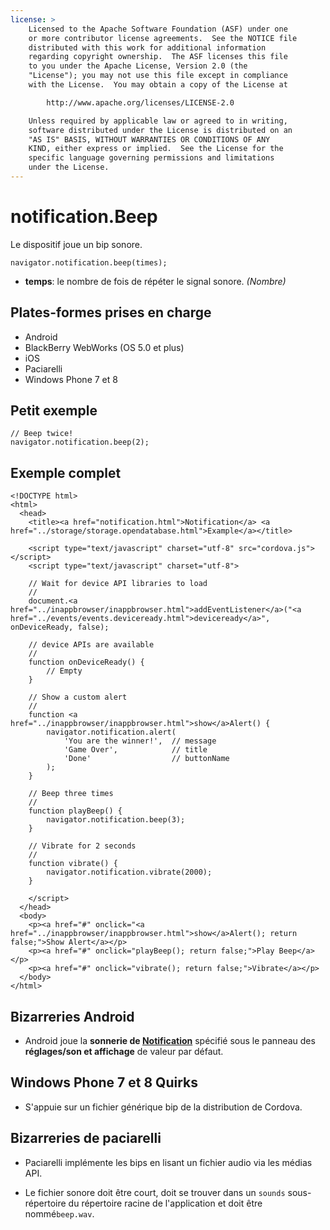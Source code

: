 ```yaml
---
license: >
    Licensed to the Apache Software Foundation (ASF) under one
    or more contributor license agreements.  See the NOTICE file
    distributed with this work for additional information
    regarding copyright ownership.  The ASF licenses this file
    to you under the Apache License, Version 2.0 (the
    "License"); you may not use this file except in compliance
    with the License.  You may obtain a copy of the License at

        http://www.apache.org/licenses/LICENSE-2.0

    Unless required by applicable law or agreed to in writing,
    software distributed under the License is distributed on an
    "AS IS" BASIS, WITHOUT WARRANTIES OR CONDITIONS OF ANY
    KIND, either express or implied.  See the License for the
    specific language governing permissions and limitations
    under the License.
---
```


# notification.Beep

Le dispositif joue un bip sonore.

    navigator.notification.beep(times);
    

*   **temps**: le nombre de fois de répéter le signal sonore. *(Nombre)*

## Plates-formes prises en charge

*   Android
*   BlackBerry WebWorks (OS 5.0 et plus)
*   iOS
*   Paciarelli
*   Windows Phone 7 et 8

## Petit exemple

    // Beep twice!
    navigator.notification.beep(2);
    

## Exemple complet

    <!DOCTYPE html>
    <html>
      <head>
        <title><a href="notification.html">Notification</a> <a href="../storage/storage.opendatabase.html">Example</a></title>
    
        <script type="text/javascript" charset="utf-8" src="cordova.js"></script>
        <script type="text/javascript" charset="utf-8">
    
        // Wait for device API libraries to load
        //
        document.<a href="../inappbrowser/inappbrowser.html">addEventListener</a>("<a href="../events/events.deviceready.html">deviceready</a>", onDeviceReady, false);
    
        // device APIs are available
        //
        function onDeviceReady() {
            // Empty
        }
    
        // Show a custom alert
        //
        function <a href="../inappbrowser/inappbrowser.html">show</a>Alert() {
            navigator.notification.alert(
                'You are the winner!',  // message
                'Game Over',            // title
                'Done'                  // buttonName
            );
        }
    
        // Beep three times
        //
        function playBeep() {
            navigator.notification.beep(3);
        }
    
        // Vibrate for 2 seconds
        //
        function vibrate() {
            navigator.notification.vibrate(2000);
        }
    
        </script>
      </head>
      <body>
        <p><a href="#" onclick="<a href="../inappbrowser/inappbrowser.html">show</a>Alert(); return false;">Show Alert</a></p>
        <p><a href="#" onclick="playBeep(); return false;">Play Beep</a></p>
        <p><a href="#" onclick="vibrate(); return false;">Vibrate</a></p>
      </body>
    </html>
    

## Bizarreries Android

*   Android joue la **sonnerie de <a href="notification.html">Notification</a>** spécifié sous le panneau des **réglages/son et affichage** de valeur par défaut.

## Windows Phone 7 et 8 Quirks

*   S'appuie sur un fichier générique bip de la distribution de Cordova.

## Bizarreries de paciarelli

*   Paciarelli implémente les bips en lisant un fichier audio via les médias API.

*   Le fichier sonore doit être court, doit se trouver dans un `sounds` sous-répertoire du répertoire racine de l'application et doit être nommé`beep.wav`.